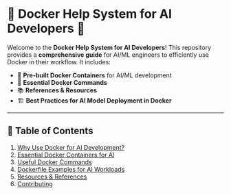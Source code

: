 # 🐳 Docker Help System for AI Developers 🚀

Welcome to the **Docker Help System for AI Developers**! This repository provides a **comprehensive guide** for AI/ML engineers to efficiently use Docker in their workflow. It includes:
- 🚀 **Pre-built Docker Containers** for AI/ML development
- 🔧 **Essential Docker Commands**
- 📚 **References & Resources**
- 🏗️ **Best Practices for AI Model Deployment in Docker**

---

## 📌 **Table of Contents**
1. [Why Use Docker for AI Development?](#why-use-docker-for-ai-development)
2. [Essential Docker Containers for AI](#essential-docker-containers-for-ai)
3. [Useful Docker Commands](#useful-docker-commands)
4. [Dockerfile Examples for AI Workloads](#dockerfile-examples-for-ai-workloads)
5. [Resources & References](#resources--references)
6. [Contributing](#contributing)

